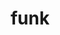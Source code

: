 ---
category: 4-letters
denotation: null
name: funk
reference_link: https://www.etymonline.com/word/funk
root_language: null
root_name: null
title: funk
type: free
word_sums:
- respelling: funk
  sum: 'Funk + '
---